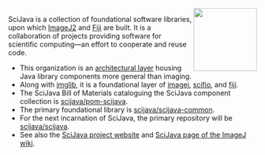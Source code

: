 <img align="right" width="128" src="https://imagej.net/media/icons/scijava.svg">

SciJava is a collection of foundational software libraries, upon which [ImageJ2](https://imagej.net/software/imagej2) and [Fiji](https://imagej.net/software/fiji) are built.
It is a collaboration of projects providing software for scientific computing—an effort to cooperate and reuse code.

* This organization is an [architectural layer](https://imagej.net/develop/architecture#organizational-structure) housing Java library components more general than imaging.
* Along with [imglib](https://github.com/imglib), it is a foundational layer of [imagej](https://github.com/imagej), [scifio](https://github.com/scifio), and [fiji](https://github.com/fiji).
* The SciJava Bill of Materials cataloguing the SciJava component collection is [scijava/pom-scijava](https://github.com/scijava/pom-scijava).
* The primary foundational library is [scijava/scijava-common](https://github.com/scijava/scijava-common).
* For the next incarnation of SciJava, the primary repository will be [scijava/scijava](https://github.com/scijava/scijava).
* See also the [SciJava project website](https://scijava.org/) and [SciJava page of the ImageJ wiki](https://imagej.net/libs/scijava).
